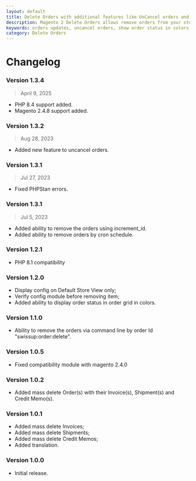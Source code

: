```yaml
---
layout: default
title: Delete Orders with additional features like UnCancel orders and Show order status in colors.
description: Magento 2 Delete Orders allows remove orders from your store
keywords: orders updates, uncancel orders, show order status in colors
category: Delete Orders
---
```


# Changelog

### Version 1.3.4

> April 9, 2025

 -  PHP 8.4 support added.
 -  Magento 2.4.8 support added.

### Version 1.3.2

> Aug 28, 2023

 -  Added new feature to uncancel orders.

### Version 1.3.1

> Jul 27, 2023

 -  Fixed PHPStan errors.

### Version 1.3.1

> Jul 5, 2023

 -  Added ability to remove the orders using increment_id.
 -  Added ability to remove orders by cron schedule.

### Version 1.2.1

 -  PHP 8.1 compatibility

### Version 1.2.0

- Display config on Default Store View only;
- Verify config module before removing item;
- Added ability to display order status in order grid in colors.

### Version 1.1.0

-  Ability to remove the orders via command line by order Id "swissup:order:delete".

### Version 1.0.5

-  Fixed compatibility module with magento 2.4.0

### Version 1.0.2

-  Added mass delete Order(s) with their Invoice(s), Shipment(s) and Credit Memo(s).

### Version 1.0.1

-  Added mass delete Invoices;
-  Added mass delete Shipments;
-  Added mass delete Credit Memos;
-  Added translation.

### Version 1.0.0

 -  Initial release.